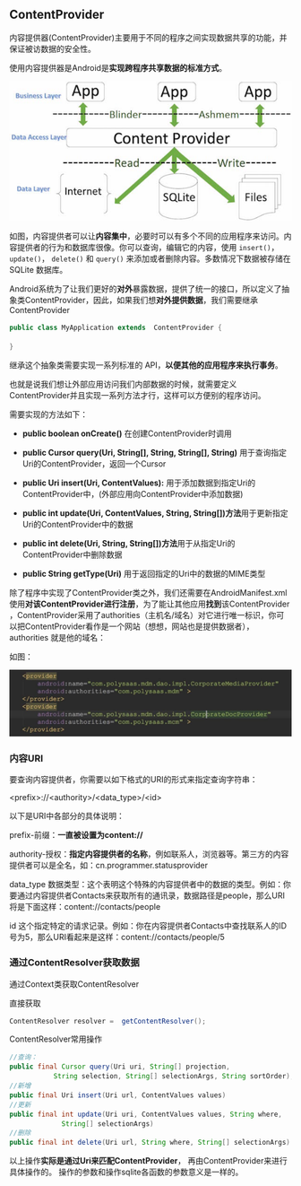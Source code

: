 ## ContentProvider
内容提供器(ContentProvider)主要用于不同的程序之间实现数据共享的功能，并保证被访数据的安全性。

使用内容提供器是Android是**实现跨程序共享数据的标准方式**。


![](image/contentprovider0.jpg)

如图，内容提供者可以让**内容集中**，必要时可以有多个不同的应用程序来访问。内容提供者的行为和数据库很像。你可以查询，编辑它的内容，使用 `insert()`， `update()`， `delete()` 和 `query()` 来添加或者删除内容。多数情况下数据被存储在 SQLite 数据库。

Android系统为了让我们更好的**对外**暴露数据，提供了统一的接口，所以定义了抽象类ContentProvider，因此，如果我们想**对外提供数据**，我们需要继承ContentProvider

``` java
public class MyApplication extends  ContentProvider {

}
```

继承这个抽象类需要实现一系列标准的 API，**以便其他的应用程序来执行事务**。

也就是说我们想让外部应用访问我们内部数据的时候，就需要定义ContentProvider并且实现一系列方法才行，这样可以方便别的程序访问。

需要实现的方法如下：

 - **public boolean onCreate()** 在创建ContentProvider时调用

 - **public Cursor query(Uri, String\[\], String, String\[\], String)** 用于查询指定Uri的ContentProvider，返回一个Cursor

 - **public Uri insert(Uri, ContentValues):** 用于添加数据到指定Uri的ContentProvider中，(外部应用向ContentProvider中添加数据)

 - **public int update(Uri, ContentValues, String, String[])方法**用于更新指定Uri的ContentProvider中的数据

 - **public int delete(Uri, String, String\[\])方法**用于从指定Uri的ContentProvider中删除数据

 - **public String getType(Uri)** 用于返回指定的Uri中的数据的MIME类型

除了程序中实现了ContentProvider类之外，我们还需要在AndroidManifest.xml使用**对该ContentProvider进行注册**，为了能让其他应用**找到**该ContentProvider ，ContentProvider采用了authorities（主机名/域名）对它进行唯一标识，你可以把ContentProvider看作是一个网站（想想，网站也是提供数据者），authorities 就是他的域名：

如图：

![](image/contentprovider2.jpg)

### 内容URI
要查询内容提供者，你需要以如下格式的URI的形式来指定查询字符串：

\<prefix\>://\<authority\>/\<data_type\>/\<id\>

以下是URI中各部分的具体说明：

prefix-前缀：**一直被设置为content://**

authority-授权：**指定内容提供者的名称**，例如联系人，浏览器等。第三方的内容提供者可以是全名，如：cn.programmer.statusprovider

data_type	数据类型：这个表明这个特殊的内容提供者中的数据的类型。例如：你要通过内容提供者Contacts来获取所有的通讯录，数据路径是people，那么URI将是下面这样：content://contacts/people

id	这个指定特定的请求记录。例如：你在内容提供者Contacts中查找联系人的ID号为5，那么URI看起来是这样：content://contacts/people/5

### 通过ContentResolver获取数据

通过Context类获取ContentResolver

直接获取

``` java
ContentResolver resolver =  getContentResolver();
```

ContentResolver常用操作

``` java
//查询：
public final Cursor query(Uri uri, String[] projection,
           String selection, String[] selectionArgs, String sortOrder);
//新增
public final Uri insert(Uri url, ContentValues values)
//更新
public final int update(Uri uri, ContentValues values, String where,
             String[] selectionArgs)
//删除
public final int delete(Uri url, String where, String[] selectionArgs)
```

以上操作**实际是通过Uri来匹配ContentProvider**， 再由ContentProvider来进行具体操作的。
       操作的参数和操作sqlite各函数的参数意义是一样的。
